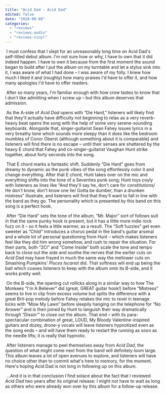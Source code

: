 ```yaml
---
title: "Acid Dad - Acid Dad"
edited: false
date: "2020-09-09"
categories:
  - "reviews"
  - "reviews-audio"
  - "reviews-vinyl"
---
```


 I must confess that I slept for an unreasonably long time on Acid Dad's self-titled debut album. I'm not sure how or why, I have to own that it did indeed happen. I have to own it because from the first moment the sound began to build after I put the album on my turntable and let a stylus sink into it, I was aware of what I had done – I was aware of my folly. I knew how much I liked it and (roughly) how many praises I'd have to offer it, and how many apologies I'd have to offer readers.

 After so many years, I'm familiar enough with how crow tastes to know that I don't like admitting when I screw up – but this album deserves that admission.

 As the A-side of _Acid Dad_ opens with “Die Hard,” listeners will likely find that they'll actually have difficulty not beginning to relax as a very reverb-heavy beat opens the song with the help of some very serene-sounding keyboards. Alongside that, singer-guitarist Sean Fahey issues lyrics in a very breathy tone which sounds more sleepy than it does like the bedroom mumbles of Conor Oberst (although something about it is comparable) and listeners will find there is no escape – until their senses are shattered by the heavy E chord that Fahey and co-singer-guitarist Vaughan Hunt strike together, about forty seconds into the song. 

 That E chord marks a fantastic shift. Suddenly “Die Hard” goes from dreamy to dynamic as the punk vibes of the song effortlessly color it and change everything. After that E chord, Hunt takes over on the mic and everything shifts into the tone of a Seventies punk song; Hunt toys coyly with listeners as lines like “And they'll say he, don't care for constitutions/ He don't know, don't know one lie/ Gotta be dumber, than a drunken mistress” illustrate, and listeners will find that they'll want to fall in line with the band as they go. The personality which is presented by this band on this song is a perfect hook.

 After “Die Hard” sets the tone of the album, “Mr. Major” sort of follows suit in that the same punky hook is present, but it has a little more indie rock fuzz on it – so it feels a little warmer, as a result. The “Soft fuzzies” get even sweeter as “Child” introduces a chorus pedal in the band's guitar arsenal and a whole lot of personal questioning from Hunt – which makes listeners feel like they did him wrong somehow, and rush to repair the situation. For their parts, both “2Cl” and “Come Inside” both scale the tone and tempo back to close out the side and soothe the nerves that the earlier cuts on _Acid Dad_ may have frayed in much the same way the mellower cuts on Smashing Pumpkins' _Pisces Iscariot_ did. That softness will end up being the bait which coaxes listeners to keep with the album onto its B-side, and it works pretty well.

 On the B-side, the opening cut rollicks along in a similar way to how The Monkees “I'm A Believer” did (great, GREAT guitar hook!) before “Mistress” seems to live in clip from excess volume but splits the difference with a great Brit-pop melody before Fahey retakes the mic to revel in teenage kicks with “Mow My Lawn” before sleepily hanging on the telephone for “No Answer” and is then joined by Hunt to languish their way dramatically through “Dissin'” to close out the album. That end – with its para-spectacular combination of great, LOUD, My Bloody Valentine-inspired guitars and dozey, drone-y vocals will leave listeners hypnotized even as the song ends – and will have them ready to restart the running as soon as the needle lifts; it is really that hypnotic.

 After listeners manage to peel themselves away from _Acid Dad_, the question of what might come next from the band will definitely loom large. This album leaves a lot of open avenues to explore, and listeners will have no choice other than to commit what's here to memory, for the moment. Here's hoping Acid Dad is not long in following up on this album.

 ...And it is in that conclusion I find solace about the fact that I reviewed _Acid Dad_ two years after its original release: I might not have to wait as long as others who were already won over by this album for a follow-up release.
